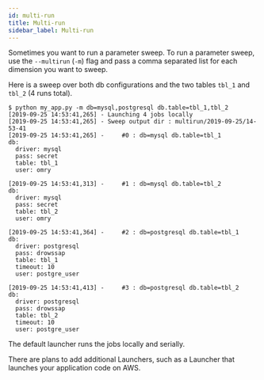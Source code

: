 ```yaml
---
id: multi-run
title: Multi-run
sidebar_label: Multi-run
---
```


Sometimes you want to run a parameter sweep.
To run a parameter sweep, use the `--multirun` (`-m`) flag and pass a comma separated list for each 
 dimension you want to sweep.
 
Here is a sweep over both db configurations and the two tables `tbl_1` and `tbl_2` (4 runs total). 

```text
$ python my_app.py -m db=mysql,postgresql db.table=tbl_1,tbl_2
[2019-09-25 14:53:41,265] - Launching 4 jobs locally
[2019-09-25 14:53:41,265] - Sweep output dir : multirun/2019-09-25/14-53-41
[2019-09-25 14:53:41,265] -     #0 : db=mysql db.table=tbl_1
db:
  driver: mysql
  pass: secret
  table: tbl_1
  user: omry

[2019-09-25 14:53:41,313] -     #1 : db=mysql db.table=tbl_2
db:
  driver: mysql
  pass: secret
  table: tbl_2
  user: omry

[2019-09-25 14:53:41,364] -     #2 : db=postgresql db.table=tbl_1
db:
  driver: postgresql
  pass: drowssap
  table: tbl_1
  timeout: 10
  user: postgre_user

[2019-09-25 14:53:41,413] -     #3 : db=postgresql db.table=tbl_2
db:
  driver: postgresql
  pass: drowssap
  table: tbl_2
  timeout: 10
  user: postgre_user

```

The default launcher runs the jobs locally and serially.

There are plans to add additional Launchers, such as a Launcher that launches your application code on AWS.
